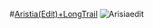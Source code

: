 #[Aristia(Edit)+LongTrail](https://drive.google.com/file/d/15TqaeQqvn0Rse1WL0cBl7LqqVtP8O4hJ/view)
![Arisiaedit](https://skins.osuck.net/uploads/posts/2019-07/1561975230_screenshot5519.jpg)
